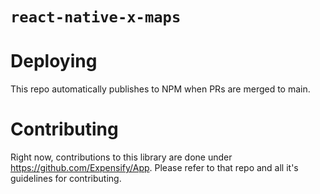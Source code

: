 # `react-native-x-maps`

# Deploying
This repo automatically publishes to NPM when PRs are merged to main.

# Contributing
Right now, contributions to this library are done under https://github.com/Expensify/App. Please refer to that repo and all it's guidelines for contributing.
